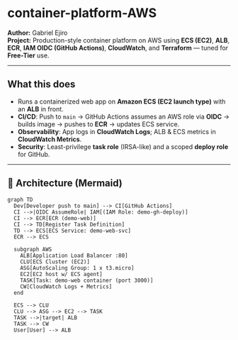 # container-platform-AWS

**Author:** Gabriel Ejiro  
**Project:** Production-style container platform on AWS using **ECS (EC2)**, **ALB**, **ECR**, **IAM OIDC (GitHub Actions)**, **CloudWatch**, and **Terraform** — tuned for **Free-Tier** use.

---

## What this does

- Runs a containerized web app on **Amazon ECS (EC2 launch type)** with an **ALB** in front.
- **CI/CD**: Push to `main` → GitHub Actions assumes an AWS role via **OIDC** → builds image → pushes to **ECR** → updates ECS service.
- **Observability**: App logs in **CloudWatch Logs**; ALB & ECS metrics in **CloudWatch Metrics**.
- **Security**: Least-privilege **task role** (IRSA-like) and a scoped **deploy role** for GitHub.

---

## 🧩 Architecture (Mermaid)

```mermaid
graph TD
  Dev[Developer push to main] --> CI[GitHub Actions]
  CI -->|OIDC AssumeRole| IAM[(IAM Role: demo-gh-deploy)]
  CI --> ECR[ECR (demo-web)]
  CI --> TD[Register Task Definition]
  TD --> ECS[ECS Service: demo-web-svc]
  ECR --> ECS

  subgraph AWS
    ALB[Application Load Balancer :80]
    CLU[ECS Cluster (EC2)]
    ASG[AutoScaling Group: 1 x t3.micro]
    EC2[EC2 host w/ ECS agent]
    TASK[Task: demo-web container (port 3000)]
    CW[CloudWatch Logs + Metrics]
  end

  ECS --> CLU
  CLU --> ASG --> EC2 --> TASK
  TASK -->|target| ALB
  TASK --> CW
  User[User] --> ALB
